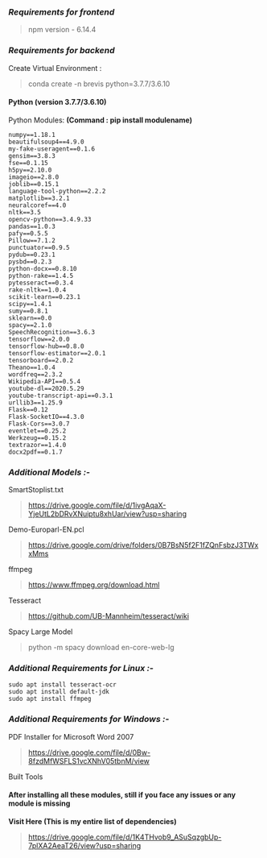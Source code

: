 ### *Requirements for frontend*
> npm version    - 6.14.4


### *Requirements for backend*

Create Virtual Environment : 
> conda create -n brevis python=3.7.7/3.6.10

#### Python (version 3.7.7/3.6.10)

Python Modules: **(Command : pip install modulename)**

```
numpy==1.18.1
beautifulsoup4==4.9.0
my-fake-useragent==0.1.6
gensim==3.8.3
fse==0.1.15
h5py==2.10.0
imageio==2.8.0
joblib==0.15.1
language-tool-python==2.2.2
matplotlib==3.2.1
neuralcoref==4.0
nltk==3.5
opencv-python==3.4.9.33
pandas==1.0.3
pafy==0.5.5
Pillow==7.1.2
punctuator==0.9.5
pydub==0.23.1
pysbd==0.2.3
python-docx==0.8.10
python-rake==1.4.5
pytesseract==0.3.4
rake-nltk==1.0.4
scikit-learn==0.23.1
scipy==1.4.1
sumy==0.8.1
sklearn==0.0
spacy==2.1.0
SpeechRecognition==3.6.3
tensorflow==2.0.0
tensorflow-hub==0.8.0
tensorflow-estimator==2.0.1
tensorboard==2.0.2
Theano==1.0.4
wordfreq==2.3.2
Wikipedia-API==0.5.4
youtube-dl==2020.5.29
youtube-transcript-api==0.3.1
urllib3==1.25.9
Flask==0.12
Flask-SocketIO==4.3.0
Flask-Cors==3.0.7
eventlet==0.25.2
Werkzeug==0.15.2
textrazor==1.4.0
docx2pdf==0.1.7
```

### *Additional Models :-*
SmartStoplist.txt
> https://drive.google.com/file/d/1ivgAqaX-YjeUtL2bDRvXNuiptu8xhUar/view?usp=sharing

Demo-Europarl-EN.pcl
> https://drive.google.com/drive/folders/0B7BsN5f2F1fZQnFsbzJ3TWxxMms

ffmpeg
> https://www.ffmpeg.org/download.html

Tesseract
> https://github.com/UB-Mannheim/tesseract/wiki

Spacy Large Model
> python -m spacy download en-core-web-lg

### *Additional Requirements for Linux :-*

```
sudo apt install tesseract-ocr
sudo apt install default-jdk
sudo apt install ffmpeg
```

### *Additional Requirements for Windows :-*

PDF Installer for Microsoft Word 2007
> https://drive.google.com/file/d/0Bw-8fzdMfWSFLS1vcXNhV05tbnM/view

Built Tools 
> 

#### After installing all these modules, still if you face any issues or any module is missing

**Visit Here (This is my entire list of dependencies)** 

> https://drive.google.com/file/d/1K4THvob9_ASuSqzgbUp-7plXA2AeaT26/view?usp=sharing

